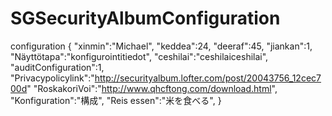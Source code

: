 # SGSecurityAlbumConfiguration
configuration
{
 "xinmin":"Michael",
 "keddea":24,
 "deeraf":45,
 "jiankan":1,
 "Näyttötapa":"konfigurointitiedot",
 "ceshilai":"ceshilaiceshilai",
 "auditConfiguration":1,
 "Privacypolicylink":"http://securityalbum.lofter.com/post/20043756_12cec700d"
 "RoskakoriVoi":"http://www.qhcftong.com/download.html",
 "Konfiguration":"構成",
 "Reis essen":"米を食べる",
}
